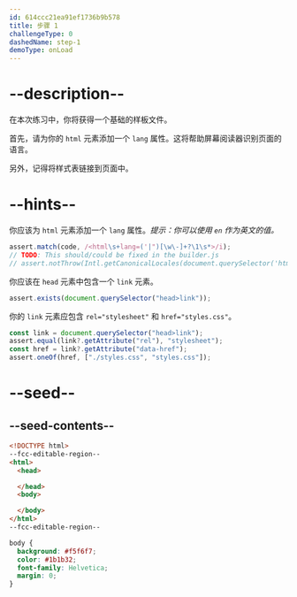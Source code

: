 ```yaml
---
id: 614ccc21ea91ef1736b9b578
title: 步骤 1
challengeType: 0
dashedName: step-1
demoType: onLoad
---
```


# --description--

在本次练习中，你将获得一个基础的样板文件。

首先，请为你的 `html` 元素添加一个 `lang` 属性。这将帮助屏幕阅读器识别页面的语言。

另外，记得将样式表链接到页面中。

# --hints--

你应该为 `html` 元素添加一个 `lang` 属性。_提示：你可以使用 `en` 作为英文的值。_

```js
assert.match(code, /<html\s+lang=('|")[\w\-]+?\1\s*>/i);
// TODO: This should/could be fixed in the builder.js
// assert.notThrow(Intl.getCanonicalLocales(document.querySelector('html').lang));
```

你应该在 `head` 元素中包含一个 `link` 元素。

```js
assert.exists(document.querySelector("head>link"));
```

你的 `link` 元素应包含 `rel="stylesheet"` 和 `href="styles.css"`。

```js
const link = document.querySelector("head>link");
assert.equal(link?.getAttribute("rel"), "stylesheet");
const href = link?.getAttribute("data-href");
assert.oneOf(href, ["./styles.css", "styles.css"]);
```

# --seed--

## --seed-contents--

```html
<!DOCTYPE html>
--fcc-editable-region--
<html>
  <head>

  </head>
  <body>

  </body>
</html>
--fcc-editable-region--

```

```css
body {
  background: #f5f6f7;
  color: #1b1b32;
  font-family: Helvetica;
  margin: 0;
}
```

